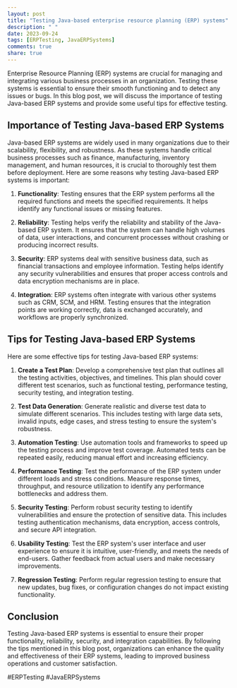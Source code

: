 ```yaml
---
layout: post
title: "Testing Java-based enterprise resource planning (ERP) systems"
description: " "
date: 2023-09-24
tags: [ERPTesting, JavaERPSystems]
comments: true
share: true
---
```


Enterprise Resource Planning (ERP) systems are crucial for managing and integrating various business processes in an organization. Testing these systems is essential to ensure their smooth functioning and to detect any issues or bugs. In this blog post, we will discuss the importance of testing Java-based ERP systems and provide some useful tips for effective testing.

## Importance of Testing Java-based ERP Systems

Java-based ERP systems are widely used in many organizations due to their scalability, flexibility, and robustness. As these systems handle critical business processes such as finance, manufacturing, inventory management, and human resources, it is crucial to thoroughly test them before deployment. Here are some reasons why testing Java-based ERP systems is important:

1. **Functionality**: Testing ensures that the ERP system performs all the required functions and meets the specified requirements. It helps identify any functional issues or missing features.

2. **Reliability**: Testing helps verify the reliability and stability of the Java-based ERP system. It ensures that the system can handle high volumes of data, user interactions, and concurrent processes without crashing or producing incorrect results.

3. **Security**: ERP systems deal with sensitive business data, such as financial transactions and employee information. Testing helps identify any security vulnerabilities and ensures that proper access controls and data encryption mechanisms are in place.

4. **Integration**: ERP systems often integrate with various other systems such as CRM, SCM, and HRM. Testing ensures that the integration points are working correctly, data is exchanged accurately, and workflows are properly synchronized.

## Tips for Testing Java-based ERP Systems

Here are some effective tips for testing Java-based ERP systems:

1. **Create a Test Plan**: Develop a comprehensive test plan that outlines all the testing activities, objectives, and timelines. This plan should cover different test scenarios, such as functional testing, performance testing, security testing, and integration testing.

2. **Test Data Generation**: Generate realistic and diverse test data to simulate different scenarios. This includes testing with large data sets, invalid inputs, edge cases, and stress testing to ensure the system's robustness.

3. **Automation Testing**: Use automation tools and frameworks to speed up the testing process and improve test coverage. Automated tests can be repeated easily, reducing manual effort and increasing efficiency.

4. **Performance Testing**: Test the performance of the ERP system under different loads and stress conditions. Measure response times, throughput, and resource utilization to identify any performance bottlenecks and address them.

5. **Security Testing**: Perform robust security testing to identify vulnerabilities and ensure the protection of sensitive data. This includes testing authentication mechanisms, data encryption, access controls, and secure API integration.

6. **Usability Testing**: Test the ERP system's user interface and user experience to ensure it is intuitive, user-friendly, and meets the needs of end-users. Gather feedback from actual users and make necessary improvements.

7. **Regression Testing**: Perform regular regression testing to ensure that new updates, bug fixes, or configuration changes do not impact existing functionality.

## Conclusion

Testing Java-based ERP systems is essential to ensure their proper functionality, reliability, security, and integration capabilities. By following the tips mentioned in this blog post, organizations can enhance the quality and effectiveness of their ERP systems, leading to improved business operations and customer satisfaction.

#ERPTesting #JavaERPSystems